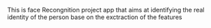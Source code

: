 This is face Recongnition project app that aims at identifying the real identity of the person base on the exctraction of the features 
